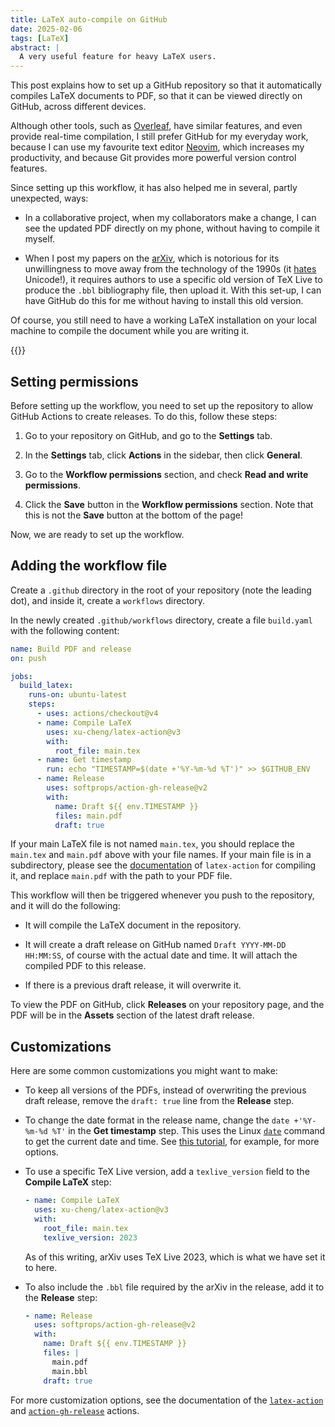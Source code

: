 ```yaml
---
title: LaTeX auto-compile on GitHub
date: 2025-02-06
tags: [LaTeX]
abstract: |
  A very useful feature for heavy LaTeX users.
---
```


This post explains how to set up a GitHub repository
so that it automatically compiles LaTeX documents to PDF,
so that it can be viewed directly on GitHub,
across different devices.

Although other tools, such as [Overleaf](https://www.overleaf.com/),
have similar features, and even provide real-time compilation,
I still prefer GitHub for my everyday work,
because I can use my favourite text editor
[Neovim](https://neovim.io/),
which increases my productivity,
and because Git provides more powerful version control features.

Since setting up this workflow,
it has also helped me in several, partly unexpected, ways:

- In a collaborative project, when my collaborators make a change,
  I can see the updated PDF directly on my phone,
  without having to compile it myself.

- When I post my papers on the
  [arXiv](https://arxiv.org/),
  which is notorious for its unwillingness to move away from
  the technology of the 1990s
  (it [hates](https://info.arxiv.org/help/prep.html#title-required) Unicode!),
  it requires authors to use a specific old version of TeX Live
  to produce the `.bbl` bibliography file, then upload it.
  With this set-up,
  I can have GitHub do this for me without having to install this old version.

Of course, you still need to have a working LaTeX installation
on your local machine to compile the document while you are writing it.

{{<toc>}}

## Setting permissions

Before setting up the workflow,
you need to set up the repository
to allow GitHub Actions to create releases.
To do this, follow these steps:

1. Go to your repository on GitHub,
   and go to the **Settings** tab.

2. In the **Settings** tab,
   click **Actions** in the sidebar,
   then click **General**.

3. Go to the **Workflow permissions** section,
   and check **Read and write permissions**.

4. Click the **Save** button in the
   **Workflow permissions** section.
   Note that this is not the **Save** button at the bottom of the page!

Now, we are ready to set up the workflow.

## Adding the workflow file

Create a `.github` directory in the root of your repository
(note the leading dot),
and inside it, create a `workflows` directory.

In the newly created `.github/workflows` directory,
create a file `build.yaml` with the following content:

```yaml
name: Build PDF and release
on: push

jobs:
  build_latex:
    runs-on: ubuntu-latest
    steps:
      - uses: actions/checkout@v4
      - name: Compile LaTeX
        uses: xu-cheng/latex-action@v3
        with:
          root_file: main.tex
      - name: Get timestamp
        run: echo "TIMESTAMP=$(date +'%Y-%m-%d %T')" >> $GITHUB_ENV
      - name: Release
        uses: softprops/action-gh-release@v2
        with:
          name: Draft ${{ env.TIMESTAMP }}
          files: main.pdf
          draft: true
```

If your main LaTeX file is not named `main.tex`,
you should replace the `main.tex` and `main.pdf`
above with your file names.
If your main file is in a subdirectory,
please see the [documentation](https://github.com/xu-cheng/latex-action)
of `latex-action` for compiling it,
and replace `main.pdf` with the path to your PDF file.

This workflow will then be triggered whenever you push to the repository,
and it will do the following:

- It will compile the LaTeX document in the repository.

- It will create a draft release on GitHub named
  `Draft YYYY-MM-DD HH:MM:SS`,
  of course with the actual date and time.
  It will attach the compiled PDF to this release.

- If there is a previous draft release, it will overwrite it.

To view the PDF on GitHub,
click **Releases** on your repository page,
and the PDF will be in the **Assets** section of the latest draft release.

## Customizations

Here are some common customizations you might want to make:

- To keep all versions of the PDFs,
  instead of overwriting the previous draft release,
  remove the `draft: true` line from the **Release** step.

- To change the date format in the release name,
  change the `date +'%Y-%m-%d %T'` in the **Get timestamp** step.
  This uses the Linux
  [`date`](https://www.man7.org/linux/man-pages/man1/date.1.html)
  command to get the current date and time.
  See [this tutorial](https://linuxize.com/post/linux-date-command/),
  for example, for more options.

- To use a specific TeX Live version,
  add a `texlive_version` field to the **Compile LaTeX** step:

  ```yaml
  - name: Compile LaTeX
    uses: xu-cheng/latex-action@v3
    with:
      root_file: main.tex
      texlive_version: 2023
  ```

  As of this writing, arXiv uses TeX Live 2023,
  which is what we have set it to here.

- To also include the `.bbl` file required by the arXiv in the release,
  add it to the **Release** step:

  ```yaml
  - name: Release
    uses: softprops/action-gh-release@v2
    with:
      name: Draft ${{ env.TIMESTAMP }}
      files: |
        main.pdf
        main.bbl
      draft: true
  ```

For more customization options, see the documentation of the
[`latex-action`](https://github.com/xu-cheng/latex-action)
and
[`action-gh-release`](https://github.com/softprops/action-gh-release)
actions.
